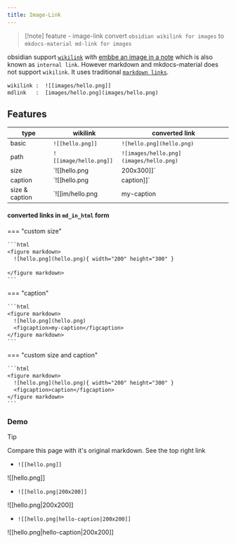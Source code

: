 ```yaml
---
title: Image-Link
---
```

 
> [!note]  feature - image-link
> convert `obsidian wikilink for images` to `mkdocs-material md-link for images`

obsidian support [`wikilink`](https://help.obsidian.md/Linking+notes+and+files/Internal+links) with [embbe an image in a note](https://help.obsidian.md/Linking+notes+and+files/Embedding+files#Embed+an+image+in+a+note) which is also known as `internal link`. However markdown and mkdocs-material does not support `wikilink`. It uses traditional [`markdown links`](https://squidfunk.github.io/mkdocs-material/reference/images/).

```text
wikilink :  ![[images/hello.png]] 
mdlink   :  [images/hello.png](images/hello.png)
```

## Features

| type           | wikilink                           | converted link                          |
| -------------- | ---------------------------------- | --------------------------------------- |
| basic          | `![[hello.png]]`                   | `![hello.png](hello.png)`               |
| path           | `![[image/hello.png]]`             | `![images/hello.png](images/hello.png)` |
| size           | `![[hello.png|200x300]]`           | see below content tab                    |
| caption        | `![[hello.png|caption]]`           | see below content tab                    |
| size & caption | `![[im/hello.png|my-caption|200]]` | see below content tab                    |


#### converted links in `md_in_html` form

=== "custom size"

	```html
	<figure markdown>
	  ![hello.png](hello.png){ width="200" height="300" }
	  
	</figure markdown>
	```

=== "caption"

	```html
	<figure markdown>
	  ![hello.png](hello.png)
	  <figcaption>my-caption</figcaption>
	</figure markdown>
	```

=== "custom size and caption"

	```html
	<figure markdown>
	  ![hello.png](hello.png){ width="200" height="300" }
	  <figcaption>caption</figcaption>
	</figure markdown>
	```


### Demo

> [!tip]
> Compare this page with it's original markdown. See the top right link

- `![[hello.png]]`

![[hello.png]]

- `![[hello.png|200x200]]`

![[hello.png|200x200]]

- `![[hello.png|hello-caption|200x200]]`

![[hello.png|hello-caption|200x200]]
